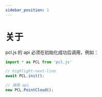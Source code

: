 ```yaml
---
sidebar_position: 1
---
```


# 关于

pcl.js 的 api 必须在初始化成功后调用，例如：

```ts showLineNumbers
import * as PCL from 'pcl.js'

// highlight-next-line
await PCL.init();

// 调用 api
new PCL.PointCloud();
```
